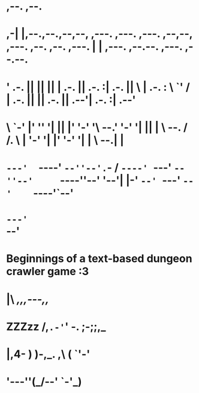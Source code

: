                                                                                                              
#     ,--.                                                                         ,--.                             
#   ,-|  |,--.,--.,--,--,  ,---.  ,---.  ,---. ,--,--,      ,---. ,--.  ,--. ,---. |  | ,---. ,--.--. ,---. ,--.--. 
#  ' .-. ||  ||  ||      \| .-. || .-. :| .-. ||      \    | .-. : \  `'  / | .-. ||  || .-. ||  .--'| .-. :|  .--' 
#  \ `-' |'  ''  '|  ||  |' '-' '\   --.' '-' '|  ||  |    \   --. /  /.  \ | '-' '|  |' '-' '|  |   \   --.|  |    
#   `---'  `----' `--''--'.`-  /  `----' `---' `--''--'     `----''--'  '--'|  |-' `--' `---' `--'    `----'`--'    
#                         `---'                                             `--'                                     
#
#
# Beginnings of a text-based dungeon crawler game :3
#
#        |\      _,,,---,,_
#  ZZZzz /,`.-'`'    -.  ;-;;,_
#       |,4-  ) )-,_. ,\ (  `'-'
#      '---''(_/--'  `-'\_) 
#
